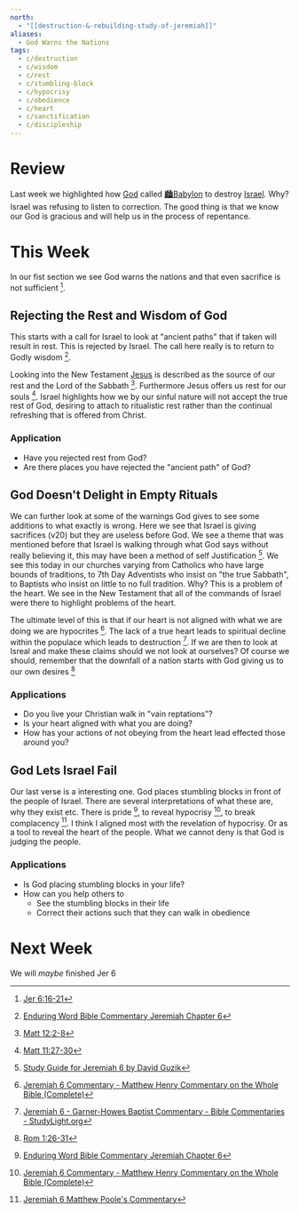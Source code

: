 ```yaml
---
north:
  - "[[destruction-&-rebuilding-study-of-jeremiah]]"
aliases:
  - God Warns the Nations
tags:
  - c/destruction
  - c/wisdom
  - c/rest
  - c/stumbling-block
  - c/hypocrisy
  - c/obedience
  - c/heart
  - c/sanctification
  - c/discipleship
---
```

[^enduring-word]: [Enduring Word Bible Commentary Jeremiah Chapter 6](https://enduringword.com/bible-commentary/jeremiah-6/)
[^matthew-henry]: [Jeremiah 6 Commentary - Matthew Henry Commentary on the Whole Bible (Complete)](https://www.biblestudytools.com/commentaries/matthew-henry-complete/jeremiah/6.html)
[^john-gill]: [Introduction to Jeremiah 6 - Bible Verse Meaning and Commentary](https://www.biblestudytools.com/commentaries/gills-exposition-of-the-bible/jeremiah-6-introduction.html)
[^ellicott]: [Jeremiah 6 Ellicott's Commentary for English Readers](https://biblehub.com/commentaries/ellicott/jeremiah/6.htm)
[^matthew-poole]: [Jeremiah 6 Matthew Poole's Commentary](https://biblehub.com/commentaries/poole/jeremiah/6.htm)
[^garner-howes]: [Jeremiah 6 - Garner-Howes Baptist Commentary - Bible Commentaries - StudyLight.org](https://www.studylight.org/commentaries/eng/ghb/jeremiah-6.html)
[^guzik]: [Study Guide for Jeremiah 6 by David Guzik](https://www.blueletterbible.org/comm/guzik_david/study-guide/jeremiah/jeremiah-6.cfm)
# Review
Last week we highlighted how [God](God.md) called [🏙️Babylon](%F0%9F%8F%99%EF%B8%8FBabylon.md) to destroy [Israel](../p-nation-of-israel.md). Why? Israel was refusing to listen to correction. The good thing is that we know our God is gracious and will help us in the process of repentance. 

# This Week
[^m1]: [Jer 6:16-21](Jer%206.md)
[^b1]: [Matt 12:2-8](Matt%2012.md)
[^b2]: [Matt 11:27-30](Matt%2011.md)
[^b3]: [Rom 1:26-31](Rom%201.md)

In our fist section we see God warns the nations and that even sacrifice is not sufficient [^m1]. 

## Rejecting the Rest and Wisdom of God
This starts with a call for Israel to look at "ancient paths" that if taken will result in rest. This is rejected by Israel. The call here really is to return to Godly wisdom [^enduring-word].


Looking into the New Testament [Jesus](../30-Spiritual/33-Resources/33.10-People/%F0%9F%91%BCJesus.md) is described as the source of our rest and the Lord of the Sabbath [^b1]. Furthermore Jesus offers us rest for our souls [^b2]. Israel highlights how we by our sinful nature will not accept the true rest of God, desiring to attach to ritualistic rest rather than the continual refreshing that is offered from Christ.
### Application
- Have you rejected rest from God? 
- Are there places you have rejected the "ancient path" of God?

## God Doesn't Delight in Empty Rituals
We can further look at some of the warnings God gives to see some additions to what exactly is wrong. Here we see that Israel is giving sacrifices (v20) but they are useless before God. We see a theme that was mentioned before that Israel is walking through what God says without really believing it, this may have been a method of self Justification [^guzik]. We see this today in our churches varying from Catholics who have large bounds of traditions, to 7th Day Adventists who insist on "the true Sabbath", to Baptists who insist on little to no full tradition. Why? This is a problem of the heart. We see in the New Testament that all of the commands of Israel were there to highlight problems of the heart. 

The ultimate level of this is that if our heart is not aligned with what we are doing we are hypocrites [^matthew-henry]. The lack of a true heart leads to spiritual decline within the populace which leads to destruction [^garner-howes]. If we are then to look at Isreal and make these claims should we not look at ourselves? Of course we should, remember that the downfall of a nation starts with God giving us to our own desires [^b3]

### Applications
- Do you live your Christian walk in "vain reptations"?
- Is your heart aligned with what you are doing?
- How has your actions of not obeying from the heart lead effected those around you?

## God Lets Israel Fail
Our last verse is a interesting one. God places stumbling blocks in front of the people of Israel. There are several interpretations of what these are, why they exist etc. There is pride [^enduring-word], to reveal hypocrisy [^matthew-henry], to break complacency [^matthew-poole]. I think I aligned most with the revelation of hypocrisy. Or as a tool to reveal the heart of the people. What we  cannot deny is that God is judging the people.

### Applications
- Is God placing stumbling blocks in your life?
- How can you help others to
    - See the stumbling blocks in their life
    - Correct their actions such that they can walk in obedience



# Next Week
We will *maybe* finished Jer 6